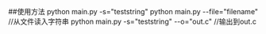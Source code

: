  ##使用方法
python main.py -s="teststring"
python main.py --file="filename" //从文件读入字符串
python main.py -s="teststring" --o="out.c" //输出到out.c


